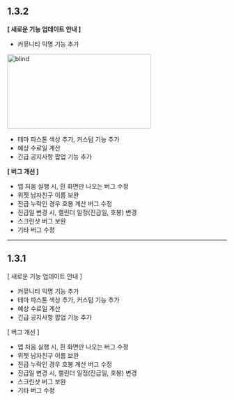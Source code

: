 ## 1.3.2

**[ 새로운 기능 업데이트 안내 ]**
- 커뮤니티 익명 기능 추가 

<img width=330 height=171 alt="blind" src="https://user-images.githubusercontent.com/59416592/94258339-ab5dff80-ff67-11ea-8f8d-baa1d40e4a6a.png">

- 테마 파스톤 색상 추가, 커스텀 기능 추가 
- 예상 수료일 계산 
- 긴급 공지사항 팝업 기능 추가 

**[ 버그 개선 ]**
- 앱 처음 실행 시, 흰 화면만 나오는 버그 수정 
- 위젯 남자친구 이름 보완
- 진급 누락인 경우 호봉 계산 버그 수정
- 진급일 변경 시, 캘린더 일정(진급일, 호봉) 변경
- 스크린샷 버그 보완
- 기타 버그 수정

--------



## 1.3.1

[ 새로운 기능 업데이트 안내 ]
- 커뮤니티 익명 기능 추가 
- 테마 파스톤 색상 추가, 커스텀 기능 추가 
- 예상 수료일 계산 
- 긴급 공지사항 팝업 기능 추가 

[ 버그 개선 ]
- 앱 처음 실행 시, 흰 화면만 나오는 버그 수정 
- 위젯 남자친구 이름 보완
- 진급 누락인 경우 호봉 계산 버그 수정
- 진급일 변경 시, 캘린더 일정(진급일, 호봉) 변경
- 스크린샷 버그 보완
- 기타 버그 수정
